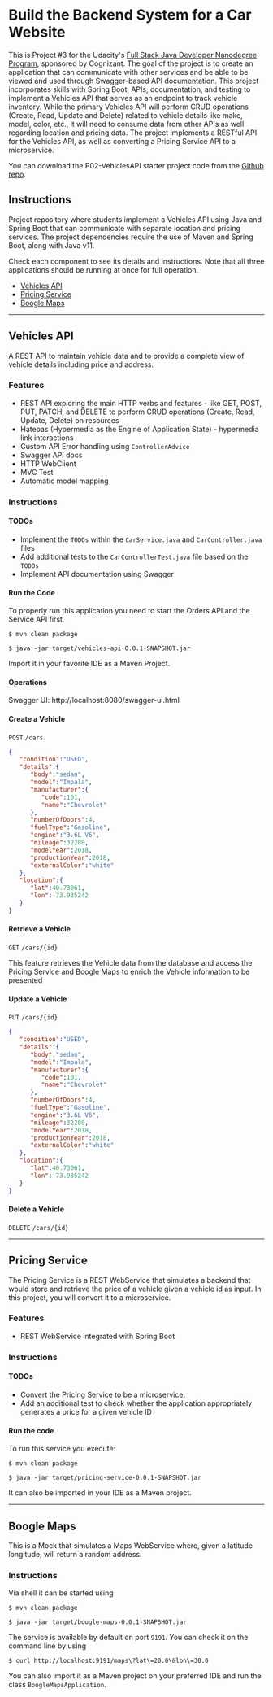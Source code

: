# Build the Backend System for a Car Website

This is Project #3 for the Udacity's [Full Stack Java Developer Nanodegree Program](https://www.udacity.com/course/java-programming-nanodegree--nd079), sponsored by Cognizant.
The goal of the project is to create an application that can communicate with other services and be able to be viewed and used through Swagger-based API documentation. This project incorporates skills with Spring Boot, APIs, documentation, and testing to implement a Vehicles API that serves as an endpoint to track vehicle inventory. While the primary Vehicles API will perform CRUD operations (Create, Read, Update and Delete) related to vehicle details like make, model, color, etc., it will need to consume data from other APIs as well regarding location and pricing data. The project implements a RESTful API for the Vehicles API, as well as converting a Pricing Service API to a microservice.

You can download the P02-VehiclesAPI starter project code from the [Github repo](https://github.com/udacity/nd035-C2-Web-Services-and-APIs-Exercises-and-Project-Starter/tree/master/P02-VehiclesAPI).



## Instructions

Project repository where students implement a Vehicles API using Java and Spring Boot that can communicate with separate location and pricing services. The project dependencies require the use of Maven and Spring Boot, along with Java v11.

Check each component to see its details and instructions. Note that all three applications
should be running at once for full operation.

- [Vehicles API](##-Vehicles-API)
- [Pricing Service](##-Pricing-Service)
- [Boogle Maps](##-Boogle-Maps)

---

## Vehicles API

A REST API to maintain vehicle data and to provide a complete view of vehicle details including price and address.

### Features

- REST API exploring the main HTTP verbs and features - like GET, POST, PUT, PATCH, and DELETE to perform CRUD operations (Create, Read, Update, Delete) on resources
- Hateoas (Hypermedia as the Engine of Application State) - hypermedia link interactions
- Custom API Error handling using `ControllerAdvice`
- Swagger API docs
- HTTP WebClient
- MVC Test
- Automatic model mapping

### Instructions

#### TODOs

- Implement the `TODOs` within the `CarService.java` and `CarController.java`  files
- Add additional tests to the `CarControllerTest.java` file based on the `TODOs`
- Implement API documentation using Swagger

#### Run the Code

To properly run this application you need to start the Orders API and
the Service API first.

```
$ mvn clean package
```

```
$ java -jar target/vehicles-api-0.0.1-SNAPSHOT.jar
```

Import it in your favorite IDE as a Maven Project.

#### Operations

Swagger UI: http://localhost:8080/swagger-ui.html

#### Create a Vehicle

`POST` `/cars`
```json
{
   "condition":"USED",
   "details":{
      "body":"sedan",
      "model":"Impala",
      "manufacturer":{
         "code":101,
         "name":"Chevrolet"
      },
      "numberOfDoors":4,
      "fuelType":"Gasoline",
      "engine":"3.6L V6",
      "mileage":32280,
      "modelYear":2018,
      "productionYear":2018,
      "externalColor":"white"
   },
   "location":{
      "lat":40.73061,
      "lon":-73.935242
   }
}
```

#### Retrieve a Vehicle

`GET` `/cars/{id}`

This feature retrieves the Vehicle data from the database
and access the Pricing Service and Boogle Maps to enrich
the Vehicle information to be presented

#### Update a Vehicle

`PUT` `/cars/{id}`

```json
{
   "condition":"USED",
   "details":{
      "body":"sedan",
      "model":"Impala",
      "manufacturer":{
         "code":101,
         "name":"Chevrolet"
      },
      "numberOfDoors":4,
      "fuelType":"Gasoline",
      "engine":"3.6L V6",
      "mileage":32280,
      "modelYear":2018,
      "productionYear":2018,
      "externalColor":"white"
   },
   "location":{
      "lat":40.73061,
      "lon":-73.935242
   }
}
```

#### Delete a Vehicle

`DELETE` `/cars/{id}`

---

## Pricing Service

The Pricing Service is a REST WebService that simulates a backend that
would store and retrieve the price of a vehicle given a vehicle id as
input. In this project, you will convert it to a microservice.

### Features

- REST WebService integrated with Spring Boot

### Instructions

#### TODOs

- Convert the Pricing Service to be a microservice.
- Add an additional test to check whether the application appropriately generates a price for a given vehicle ID

#### Run the code

To run this service you execute:

```
$ mvn clean package
```

```
$ java -jar target/pricing-service-0.0.1-SNAPSHOT.jar
```

It can also be imported in your IDE as a Maven project.

---

## Boogle Maps

This is a Mock that simulates a Maps WebService where, given a latitude
longitude, will return a random address.

### Instructions

Via shell it can be started using

```
$ mvn clean package
```

```
$ java -jar target/boogle-maps-0.0.1-SNAPSHOT.jar
```

The service is available by default on port `9191`. You can check it on the
command line by using

```
$ curl http://localhost:9191/maps\?lat\=20.0\&lon\=30.0
``` 

You can also import it as a Maven project on your preferred IDE and
run the class `BoogleMapsApplication`.
